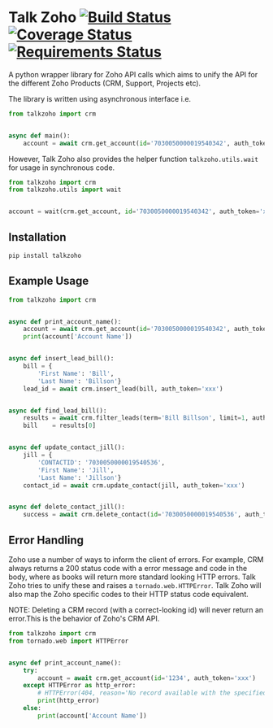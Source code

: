 # Talk Zoho [![Build Status](https://travis-ci.org/A2Z-Cloud/Talk-Zoho.svg?branch=master)](https://travis-ci.org/A2Z-Cloud/Talk-Zoho) [![Coverage Status](https://coveralls.io/repos/github/A2Z-Cloud/Talk-Zoho/badge.svg?branch=master)](https://coveralls.io/github/A2Z-Cloud/Talk-Zoho?branch=master) [![Requirements Status](https://requires.io/github/A2Z-Cloud/Talk-Zoho/requirements.svg?branch=master)](https://requires.io/github/A2Z-Cloud/Talk-Zoho/requirements/?branch=master)

A python wrapper library for Zoho API calls which aims to unify the API for the different Zoho Products (CRM, Support, Projects etc).

The library is written using asynchronous interface i.e.
```python
from talkzoho import crm


async def main():
    account = await crm.get_account(id='7030050000019540342', auth_token='xxx')
```

However, Talk Zoho also provides the helper function `talkzoho.utils.wait` for usage in synchronous code.
```python
from talkzoho import crm
from talkzoho.utils import wait


account = wait(crm.get_account, id='7030050000019540342', auth_token='xxx')
```

## Installation
```bash
pip install talkzoho
```

## Example Usage
```python
from talkzoho import crm


async def print_account_name():
    account = await crm.get_account(id='7030050000019540342', auth_token='xxx')
    print(account['Account Name'])


async def insert_lead_bill():
    bill = {
        'First Name': 'Bill',
        'Last Name': 'Billson'}
    lead_id = await crm.insert_lead(bill, auth_token='xxx')


async def find_lead_bill():
    results = await crm.filter_leads(term='Bill Billson', limit=1, auth_token='xxx')
    bill    = results[0]


async def update_contact_jill():
    jill = {
        'CONTACTID': '7030050000019540536',
        'First Name': 'Jill',
        'Last Name': 'Jillson'}
    contact_id = await crm.update_contact(jill, auth_token='xxx')


async def delete_contact_jill():
    success = await crm.delete_contact(id='7030050000019540536', auth_token='xxx')
```

## Error Handling
Zoho use a number of ways to inform the client of errors. For example, CRM always returns a 200 status code with a error message and code in the body, where as books will return more standard looking HTTP errors. Talk Zoho tries to unify these and raises a `tornado.web.HTTPError`. Talk Zoho will also map the Zoho specific codes to their HTTP status code equivalent.

NOTE: Deleting a CRM record (with a correct-looking id) will never return an error.This is the behavior of Zoho's CRM API.
```python
from talkzoho import crm
from tornado.web import HTTPError


async def print_account_name():
    try:
        account = await crm.get_account(id='1234', auth_token='xxx')
    except HTTPError as http_error:
        # HTTPError(404, reason='No record available with the specified record ID.')
        print(http_error)
    else:
        print(account['Account Name'])
```
